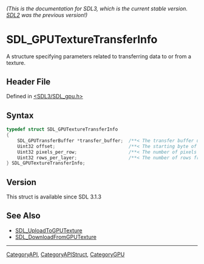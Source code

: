 ###### (This is the documentation for SDL3, which is the current stable version. [SDL2](https://wiki.libsdl.org/SDL2/) was the previous version!)
# SDL_GPUTextureTransferInfo

A structure specifying parameters related to transferring data to or from a texture.

## Header File

Defined in [<SDL3/SDL_gpu.h>](https://github.com/libsdl-org/SDL/blob/main/include/SDL3/SDL_gpu.h)

## Syntax

```c
typedef struct SDL_GPUTextureTransferInfo
{
    SDL_GPUTransferBuffer *transfer_buffer;  /**< The transfer buffer used in the transfer operation. */
    Uint32 offset;                           /**< The starting byte of the image data in the transfer buffer. */
    Uint32 pixels_per_row;                   /**< The number of pixels from one row to the next. */
    Uint32 rows_per_layer;                   /**< The number of rows from one layer/depth-slice to the next. */
} SDL_GPUTextureTransferInfo;
```

## Version

This struct is available since SDL 3.1.3

## See Also

- [SDL_UploadToGPUTexture](SDL_UploadToGPUTexture)
- [SDL_DownloadFromGPUTexture](SDL_DownloadFromGPUTexture)

----
[CategoryAPI](CategoryAPI), [CategoryAPIStruct](CategoryAPIStruct), [CategoryGPU](CategoryGPU)

